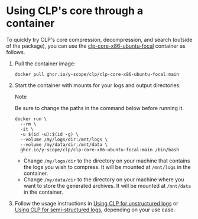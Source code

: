 # Using CLP's core through a container

To quickly try CLP's core compression, decompression, and search (outside of the package), you can
use the [clp-core-x86-ubuntu-focal][1] container as follows.

1. Pull the container image:

    ```shell
    docker pull ghcr.io/y-scope/clp/clp-core-x86-ubuntu-focal:main
    ```

2. Start the container with mounts for your logs and output directories:

    > [!NOTE]
    > Be sure to change the paths in the command below before running it.

    ```shell
    docker run \
      --rm \
      -it \
      -u $(id -u):$(id -g) \
      --volume /my/logs/dir:/mnt/logs \
      --volume /my/data/dir:/mnt/data \
      ghcr.io/y-scope/clp/clp-core-x86-ubuntu-focal:main /bin/bash
    ```

   * Change `/my/logs/dir` to the directory on your machine that contains the logs you wish to
     compress. It will be mounted at `/mnt/logs` in the container.
   * Change `/my/data/dir` to the directory on your machine where you want to store the generated
     archives. It will be mounted at `/mnt/data` in the container.

3. Follow the usage instructions in [Using CLP for unstructured logs](clp-unstructured.md) or
   [Using CLP for semi-structured logs](clp-structured.md), depending on your use case.

[1]: https://github.com/y-scope/clp/pkgs/container/clp%2Fclp-core-x86-ubuntu-focal
